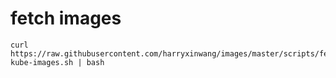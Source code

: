 # fetch images
```
curl https://raw.githubusercontent.com/harryxinwang/images/master/scripts/fetch-kube-images.sh | bash
```
